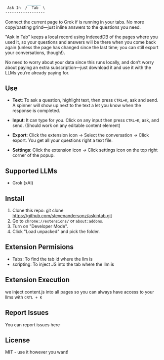 ```markdown
          ______
 Ask In  /  Tab  \
------------------ 
```
Connect the current page to Grok if is running in your tabs. No more copy/pasting grind—just inline answers to the questions you need.

"Ask in Tab" keeps a local record using IndexedDB of the pages where you used it, so your questions and answers will be there when you come back again (unless the page has changed since the last time; you can still export your conversations, though!).

No need to worry about your data since this runs locally, and don’t worry about paying an extra subscription—just download it and use it with the LLMs you’re already paying for.

## Use
- **Text**: To ask a question, highlight text, then press `CTRL+K`, ask and send. A spinner will show up next to the text a let you know when the response is completed.

- **Input**: It can type for you. Click on any input then press `CTRL+K`, ask, and send. (Should work on any editable content element)

- **Export**: Click the extension icon -> Select the conversation -> Click export. You get all your questions right a text file.

- **Settings**: Click the extension icon -> Click settings icon on the top right corner of the popup.

## Supported LLMs
- Grok (xAI)

## Install
1. Clone this repo: git clone https://github.com/stevenandersonz/askintab.git
2. Go to `chrome://extensions/` or `about:addons`.
3. Turn on "Developer Mode".
4. Click "Load unpacked" and pick the folder.

## Extension Permisions
  - Tabs: To find the tab id where the llm is
  - scripting:  To inject JS into the tab where the llm is

## Extension Execution
  we inject content.js into all pages so you can always have access to your llms with `CRTL + K`

## Report Issues
You can report issues here 

## License
MIT - use it however you want!